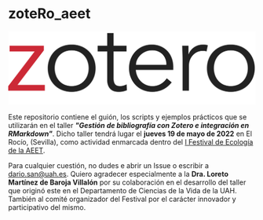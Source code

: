 # zoteRo_aeet
![](/zotero_logo.png)

Este repositorio contiene el guión, los scripts y ejemplos prácticos que se utilizarán en el taller _**"Gestión de bibliografía con Zotero e integración en RMarkdown"**_.
Dicho taller tendrá lugar el **jueves 19 de mayo de 2022** en El Rocío, (Sevilla), como actividad enmarcada dentro del [I Festival de Ecología de la AEET](http://aeet.org/es/comisiones/ecr/festival.html).

Para cualquier cuestión, no dudes e abrir un Issue o escribir a [dario.san@uah.es](mailto:dario.san@uah.es).
Quiero agradecer especialmente a la  **Dra. Loreto Martínez de Baroja Villalón** por su colaboración en el desarrollo del taller que originó este en el Departamento de Ciencias de la Vida de la UAH. También al comité organizador del Festival por el carácter innovador y participativo del mismo.
